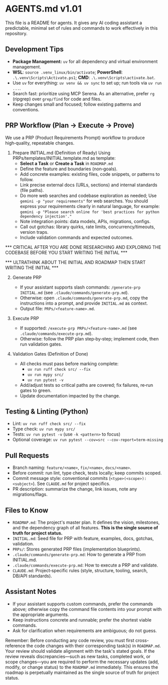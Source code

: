 # AGENTS.md v1.01

This file is a README for agents. It gives any AI coding assistant a predictable, minimal set of rules and commands to work effectively in this repository.

## Development Tips

- **Package Management:** `uv` for all dependency and virtual environment management.
- **WSL**: `source .venv_linux/bin/activate`; **PowerShell**: `.\.venv\Scripts\Activate.ps1`; **CMD**: `.\.venv\Scripts\activate.bat`.
- Use `uv` for everything: `uv venv && uv sync` to set up; run tools via `uv run ...`.
- Search fast: prioritize using MCP Serena. As an alternative, prefer `rg` (ripgrep) over `grep/find` for code and files.
- Keep changes small and focused; follow existing patterns and conventions.

## PRP Workflow (Plan → Execute → Prove)

We use a PRP (Product Requirements Prompt) workflow to produce high‑quality, repeatable changes.

1) Prepare INITIAL.md (Definition of Ready)
   Using PRPs/templates/INITIAL.template.md as template:
   - **Select a Task** or **Create a Task** in `ROADMAP.md`
   - Define the feature and boundaries (non‑goals).
   - Add concrete examples: existing files, code snippets, or patterns to follow.
   - Link precise external docs (URLs, sections) and internal standards (file paths).
   - Do more web searches and codebase exploration as needed; Use `gemini -p "your requirements"` for web searches. You should express your requirements clearly in natural language, for example: `gemini -p "Please search online for 'best practices for python dependency injection'."`
   - Note integration points: data models, APIs, migrations, configs.
   - Call out gotchas: library quirks, rate limits, concurrency/timeouts, version traps.
   - Include validation commands and expected outcomes.

*** CRITICAL AFTER YOU ARE DONE RESEARCHING AND EXPLORING THE CODEBASE BEFORE YOU START WRITING THE INITIAL ***

*** ULTRATHINK ABOUT THE INITIAL AND ROADMAP THEN START WRITING THE INITIAL ***

2) Generate PRP
   - If your assistant supports slash commands: `/generate-prp INITIAL.md` (see `.claude/commands/generate-prp.md`).
   - Otherwise: open `.claude/commands/generate-prp.md`, copy the instructions into a prompt, and provide `INITIAL.md` as context.
   - Output file: `PRPs/<feature-name>.md`.

3) Execute PRP
   - If supported: `/execute-prp PRPs/<feature-name>.md` (see `.claude/commands/execute-prp.md`).
   - Otherwise: follow the PRP plan step‑by‑step; implement code, then run validation gates.

4) Validation Gates (Definition of Done)
   - All checks must pass before marking complete:
     - `uv run ruff check src/ --fix`
     - `uv run mypy src/`
     - `uv run pytest -v`
   - Add/adjust tests so critical paths are covered; fix failures, re‑run gates to green.
   - Update documentation impacted by the change.

## Testing & Linting (Python)

- Lint: `uv run ruff check src/ --fix`
- Type check: `uv run mypy src/`
- Tests: `uv run pytest -v` (use `-k <pattern>` to focus)
- Optional coverage: `uv run pytest --cov=src --cov-report=term-missing`

## Pull Requests

- Branch naming: `feature/<name>`, `fix/<name>`, `docs/<name>`.
- Before commit: run lint, type check, tests locally; keep commits scoped.
- Commit message style: conventional commits (`<type>(<scope>): <subject>`). See `CLAUDE.md` for project specifics.
- PR description: summarize the change, link issues, note any migrations/flags.

## Files to Know

- `ROADMAP.md`: The project's master plan. It defines the vision, milestones, and the dependency graph of all features. **This is the single source of truth for project status.**
- `INITIAL.md`: Seed file for PRP with feature, examples, docs, gotchas, validation.
- `PRPs/`: Stores generated PRP files (implementation blueprints).
- `.claude/commands/generate-prp.md`: How to generate a PRP from INITIAL.md.
- `.claude/commands/execute-prp.md`: How to execute a PRP and validate.
- `CLAUDE.md`: Project‑specific rules (style, structure, tooling, search, DB/API standards).

## Assistant Notes

- If your assistant supports custom commands, prefer the commands above; otherwise copy the command file contents into your prompt with the appropriate arguments.
- Keep instructions concrete and runnable; prefer the shortest viable commands.
- Ask for clarification when requirements are ambiguous; do not guess.

Remember: Before conducting any code review, you must first cross-reference the code changes with their corresponding task(s) in `ROADMAP.md`. Your review should validate alignment with the task's stated goals. If the review reveals discrepancies—such as new tasks, completed work, or scope changes—you are required to perform the necessary updates (add, modify, or change status) to the `ROADMAP.md` immediately. This ensures the roadmap is perpetually maintained as the single source of truth for project status.
